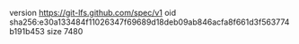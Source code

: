 version https://git-lfs.github.com/spec/v1
oid sha256:e30a133484f11026347f69689d18deb09ab846acfa8f661d3f563774b191b453
size 7480

